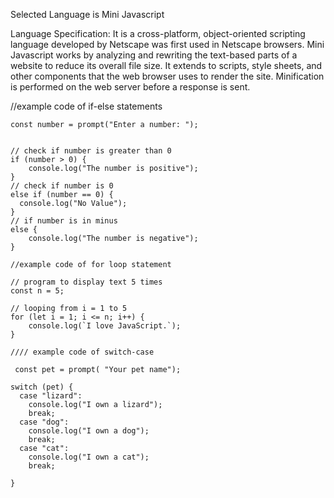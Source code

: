 Selected Language is Mini Javascript

Language Specification:
It is a cross-platform, object-oriented scripting language developed by Netscape was first used in Netscape browsers.
Mini Javascript works by analyzing and rewriting the text-based parts of a website to reduce its overall file size.
It extends to scripts, style sheets, and other components that the web browser uses to render the site. 
Minification is performed on the web server before a response is sent.

//example code of if-else statements
``` 
const number = prompt("Enter a number: ");


// check if number is greater than 0
if (number > 0) {
    console.log("The number is positive");
}
// check if number is 0
else if (number == 0) {
  console.log("No Value");
}
// if number is in minus
else {
    console.log("The number is negative");
}

//example code of for loop statement 

// program to display text 5 times
const n = 5;

// looping from i = 1 to 5
for (let i = 1; i <= n; i++) {
    console.log(`I love JavaScript.`);
}

//// example code of switch-case

 const pet = prompt( "Your pet name");
 
switch (pet) {
  case "lizard":
    console.log("I own a lizard");
    break;
  case "dog":
    console.log("I own a dog");
    break;
  case "cat":
    console.log("I own a cat");
    break;

}
``` 
